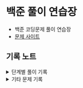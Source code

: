 # 백준 풀이 연습장

- 백준 코딩문제 풀이 연습장
- [문제 사이트](https://www.acmicpc.net/)


## 기록 노트
<details>
<summary>단계별 풀이 기록</summary>

- 단계별로_풀어보기 현재 진도 [확인](./C99_Step_by_Step/TRACKER.md)

### 1단계 - 입출력과 사칙연산 
- long long 타입이라는 친구도 있더라 [_>](./C99_Step_by_Step/Step01/10172.c)
```c 
    long long A, B, C;
    scanf("%lld %lld %lld", &A, &B, &C);
```
- c언어 큰따옴표(")출력은 \로 이스케이프 [_>](./C99_Step_by_Step/Step01/11382-롱롱.c)
<img src="./image/back01.png" width=350>

### 2단계 - 조건문
- 특이사항 無

### 3단계 - 반복문
- 가변 길이 배열은 c언어에서 안 된다고 알고 있었는데, C99이상 버전에서는 된다고 한다. malloc을 안 써도 된다니!
- Visual Stdio에서는 에러난다. [_>](./C99_Step_by_Step/Step03/10950-A+B.c)
<img src="./image/back02.png">

- 입력 -> 출력 -> 입력 -> 출력이 허용되는 줄도 모르고 어렵게 풀고 있었다... 즉, 지금까지는 배열을 쓸 필요가 없었음 [깨달음 _>](./C99_Step_by_Step/Step03/10952-A+B.c)

- C언어의 EOF에 대하여 [_>](./C99_Step_by_Step/Step03/10951-EOF.c) / [참고자료](https://ip99202.github.io/posts/C%EC%96%B8%EC%96%B4-eof-%EC%B2%98%EB%A6%AC%ED%95%98%EB%8A%94-%EB%B0%A9%EB%B2%95/)

### 4단계 - 1단계 배열
- 문제를 잘 읽어야 함과 적절한 자료형 선택의 중요성.[->](./C99_Step_by_Step/Step04/1546-평균.c)

### 5단계 - 문자열
- c언어에서 문자열 -> 정수로 받는 방법 [_>](./C99_Step_by_Step//Step05/11720-숫자합.c)
- c언어에서 scanf를 그냥 쓰면 공백 안 받음. [_>](./C99_Step_by_Step/Step05/1152-단어개수.c)
- 정수 -> 문자열 [_>](./C99_Step_by_Step/Step05/2908-큰숫자거꾸로.c)
- 쉽게 풀긴 했는데 더 좋은 방법이 있지 않을까 영 찝찝함 [_>](./C99_Step_by_Step/Step05/5622-다이얼전화.c)


### 6단계 - 심화 1
- [_>](./C99_Step_by_Step/Step06/1157-단어공부-시간복잡도%20이슈.c) 이 소스 컴파일러에선 문제가 없는데 백준에선 아무래도 100만 x 100만이라 문제가 발생해서 정답처리가 안 됨.
```c
    // 알파벳순 정렬
    char temp;
    for (int i = 0; i < strlen(word); i++) {
        for (int j = 0; j < i; j++) {
            if (word[j] > word[i]) {
                temp = word[i];
                word[i] = word[j];
                word[j] = temp;
            }
        }
    }
```
 정렬 없이 풀어야겠음.
 
 ㄴ-> 정렬없이 풀었는데도 시간초과 에러뜨길래 알아봤더니 strlen도 꽤 시간이 걸리는 녀석이라고 함.
 [_>](./C99_Step_by_Step/Step06/1157-단어공부.c)
 원래 코드
 ```c
    char word[1000001];
    scanf("%s", word);

    // 대문자로 만들기
    for (int i = 0; i < strlen(word); i++) {
        if (word[i] > 90) word[i] = word[i] - 32;
    }
    int count[26] = { 0, };

    // 등장횟수
    for (int i = 0; i < strlen(word); i++) {
        count[word[i] - 65]++;
    }
 ``` 

 개선 코드
 ```c
    char word[1000001];
    scanf("%s", word);

    int count[26] = { 0, };
    // 대문자로 만들기 / 등장횟수
    for (int i = 0; i < strlen(word); i++) {
        if (word[i] > 90) word[i] = word[i] - 32;
        count[word[i] - 65]++;
    }
 ```
  근데 이래도 시간 초과래ㅋㅋ 미쳐버리겠음
  그래서 지피티한테 물어봤음...

  이유는 for문 안에 있는 strlen 자체가 문제였음
  ```c
  // 원래 쓴 모양
  for (int i = 0; i < strlen(word); i++)

  // 바꾼 모양
  int len = strlen(word);
  for (int i = 0; i < len; i++)
  ```
  이렇게 해야 strlen이 여러 번 호출 되지 않음.

`-----------------------------------------`
</details>

<details>
    <summary> 기타 문제 기록</summary>
    <!-- <details>
        <summary> 1. 문제 이름</summary>
        - 내용
    </details> -->

</details>